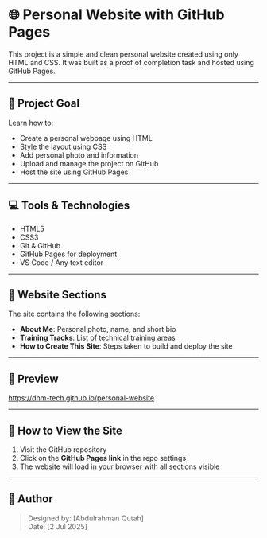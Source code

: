 # 🌐 Personal Website with GitHub Pages  
This project is a simple and clean personal website created using only HTML and CSS. It was built as a proof of completion task and hosted using GitHub Pages.

---

## 🎯 Project Goal  
Learn how to:

- Create a personal webpage using HTML  
- Style the layout using CSS  
- Add personal photo and information  
- Upload and manage the project on GitHub  
- Host the site using GitHub Pages  

---

## 💻 Tools & Technologies  
- HTML5  
- CSS3  
- Git & GitHub  
- GitHub Pages for deployment  
- VS Code / Any text editor  

---

## 📄 Website Sections  
The site contains the following sections:

- **About Me**: Personal photo, name, and short bio  
- **Training Tracks**: List of technical training areas  
- **How to Create This Site**: Steps taken to build and deploy the site  

---

## 🔗 Preview
https://dhm-tech.github.io/personal-website

---

## 🚀 How to View the Site  
1. Visit the GitHub repository  
2. Click on the **GitHub Pages link** in the repo settings  
3. The website will load in your browser with all sections visible  

---

## 👤 Author  
> Designed by: [Abdulrahman Qutah]  
> Date: [2 Jul 2025]
